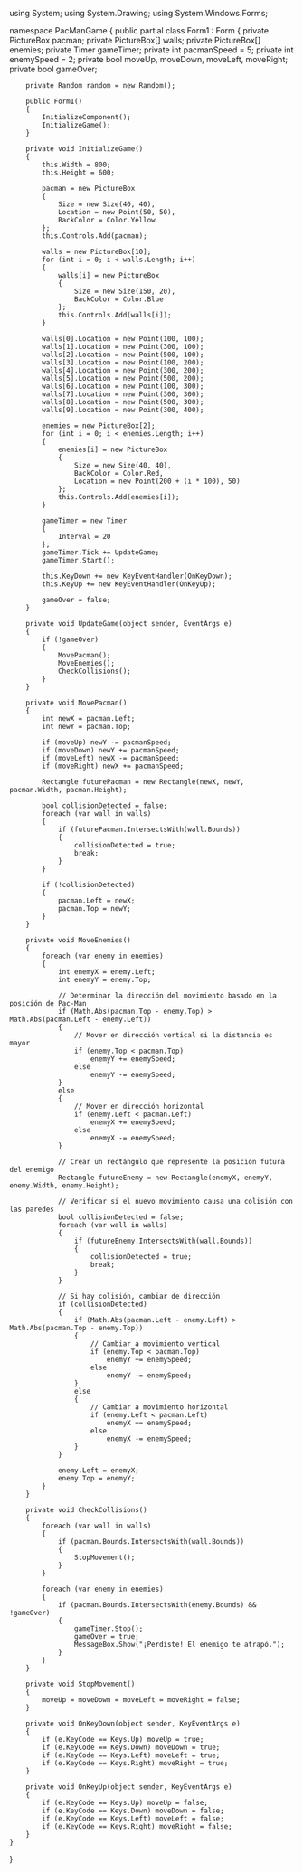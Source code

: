 using System;
using System.Drawing;
using System.Windows.Forms;

namespace PacManGame
{
    public partial class Form1 : Form
    {
        private PictureBox pacman;
        private PictureBox[] walls;
        private PictureBox[] enemies;
        private Timer gameTimer;
        private int pacmanSpeed = 5;
        private int enemySpeed = 2;
        private bool moveUp, moveDown, moveLeft, moveRight;
        private bool gameOver;

        private Random random = new Random();

        public Form1()
        {
            InitializeComponent();
            InitializeGame();
        }

        private void InitializeGame()
        {
            this.Width = 800;
            this.Height = 600;

            pacman = new PictureBox
            {
                Size = new Size(40, 40),
                Location = new Point(50, 50),
                BackColor = Color.Yellow
            };
            this.Controls.Add(pacman);

            walls = new PictureBox[10];
            for (int i = 0; i < walls.Length; i++)
            {
                walls[i] = new PictureBox
                {
                    Size = new Size(150, 20),
                    BackColor = Color.Blue
                };
                this.Controls.Add(walls[i]);
            }

            walls[0].Location = new Point(100, 100);
            walls[1].Location = new Point(300, 100);
            walls[2].Location = new Point(500, 100);
            walls[3].Location = new Point(100, 200);
            walls[4].Location = new Point(300, 200);
            walls[5].Location = new Point(500, 200);
            walls[6].Location = new Point(100, 300);
            walls[7].Location = new Point(300, 300);
            walls[8].Location = new Point(500, 300);
            walls[9].Location = new Point(300, 400);

            enemies = new PictureBox[2];
            for (int i = 0; i < enemies.Length; i++)
            {
                enemies[i] = new PictureBox
                {
                    Size = new Size(40, 40),
                    BackColor = Color.Red,
                    Location = new Point(200 + (i * 100), 50)
                };
                this.Controls.Add(enemies[i]);
            }

            gameTimer = new Timer
            {
                Interval = 20
            };
            gameTimer.Tick += UpdateGame;
            gameTimer.Start();

            this.KeyDown += new KeyEventHandler(OnKeyDown);
            this.KeyUp += new KeyEventHandler(OnKeyUp);

            gameOver = false;
        }

        private void UpdateGame(object sender, EventArgs e)
        {
            if (!gameOver)
            {
                MovePacman();
                MoveEnemies();
                CheckCollisions();
            }
        }

        private void MovePacman()
        {
            int newX = pacman.Left;
            int newY = pacman.Top;

            if (moveUp) newY -= pacmanSpeed;
            if (moveDown) newY += pacmanSpeed;
            if (moveLeft) newX -= pacmanSpeed;
            if (moveRight) newX += pacmanSpeed;

            Rectangle futurePacman = new Rectangle(newX, newY, pacman.Width, pacman.Height);

            bool collisionDetected = false;
            foreach (var wall in walls)
            {
                if (futurePacman.IntersectsWith(wall.Bounds))
                {
                    collisionDetected = true;
                    break;
                }
            }

            if (!collisionDetected)
            {
                pacman.Left = newX;
                pacman.Top = newY;
            }
        }

        private void MoveEnemies()
        {
            foreach (var enemy in enemies)
            {
                int enemyX = enemy.Left;
                int enemyY = enemy.Top;

                // Determinar la dirección del movimiento basado en la posición de Pac-Man
                if (Math.Abs(pacman.Top - enemy.Top) > Math.Abs(pacman.Left - enemy.Left))
                {
                    // Mover en dirección vertical si la distancia es mayor
                    if (enemy.Top < pacman.Top)
                        enemyY += enemySpeed;
                    else
                        enemyY -= enemySpeed;
                }
                else
                {
                    // Mover en dirección horizontal
                    if (enemy.Left < pacman.Left)
                        enemyX += enemySpeed;
                    else
                        enemyX -= enemySpeed;
                }

                // Crear un rectángulo que represente la posición futura del enemigo
                Rectangle futureEnemy = new Rectangle(enemyX, enemyY, enemy.Width, enemy.Height);

                // Verificar si el nuevo movimiento causa una colisión con las paredes
                bool collisionDetected = false;
                foreach (var wall in walls)
                {
                    if (futureEnemy.IntersectsWith(wall.Bounds))
                    {
                        collisionDetected = true;
                        break;
                    }
                }

                // Si hay colisión, cambiar de dirección
                if (collisionDetected)
                {
                    if (Math.Abs(pacman.Left - enemy.Left) > Math.Abs(pacman.Top - enemy.Top))
                    {
                        // Cambiar a movimiento vertical
                        if (enemy.Top < pacman.Top)
                            enemyY += enemySpeed;
                        else
                            enemyY -= enemySpeed;
                    }
                    else
                    {
                        // Cambiar a movimiento horizontal
                        if (enemy.Left < pacman.Left)
                            enemyX += enemySpeed;
                        else
                            enemyX -= enemySpeed;
                    }
                }

                enemy.Left = enemyX;
                enemy.Top = enemyY;
            }
        }

        private void CheckCollisions()
        {
            foreach (var wall in walls)
            {
                if (pacman.Bounds.IntersectsWith(wall.Bounds))
                {
                    StopMovement();
                }
            }

            foreach (var enemy in enemies)
            {
                if (pacman.Bounds.IntersectsWith(enemy.Bounds) && !gameOver)
                {
                    gameTimer.Stop();
                    gameOver = true;
                    MessageBox.Show("¡Perdiste! El enemigo te atrapó.");
                }
            }
        }

        private void StopMovement()
        {
            moveUp = moveDown = moveLeft = moveRight = false;
        }

        private void OnKeyDown(object sender, KeyEventArgs e)
        {
            if (e.KeyCode == Keys.Up) moveUp = true;
            if (e.KeyCode == Keys.Down) moveDown = true;
            if (e.KeyCode == Keys.Left) moveLeft = true;
            if (e.KeyCode == Keys.Right) moveRight = true;
        }

        private void OnKeyUp(object sender, KeyEventArgs e)
        {
            if (e.KeyCode == Keys.Up) moveUp = false;
            if (e.KeyCode == Keys.Down) moveDown = false;
            if (e.KeyCode == Keys.Left) moveLeft = false;
            if (e.KeyCode == Keys.Right) moveRight = false;
        }
    }
}
